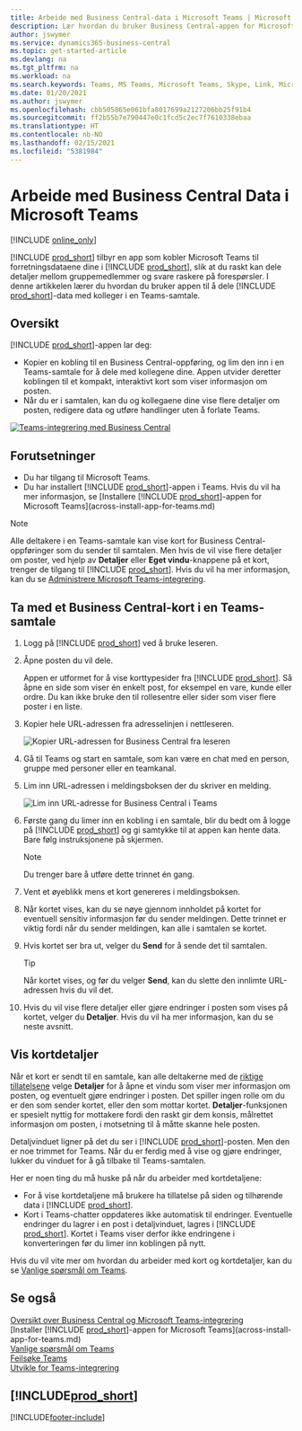 ```yaml
---
title: Arbeide med Business Central-data i Microsoft Teams | Microsoft Docs
description: Lær hvordan du bruker Business Central-appen for Microsoft Teams.
author: jswymer
ms.service: dynamics365-business-central
ms.topic: get-started-article
ms.devlang: na
ms.tgt_pltfrm: na
ms.workload: na
ms.search.keywords: Teams, MS Teams, Microsoft Teams, Skype, Link, Microsoft 365, collaborate, collaboration, teamwork
ms.date: 01/20/2021
ms.author: jswymer
ms.openlocfilehash: cbb505865e061bfa8017699a2127206bb25f91b4
ms.sourcegitcommit: ff2b55b7e790447e0c1fcd5c2ec7f7610338ebaa
ms.translationtype: HT
ms.contentlocale: nb-NO
ms.lasthandoff: 02/15/2021
ms.locfileid: "5381984"
---
```

# <a name="working-with-business-central-data-in-microsoft-teams"></a>Arbeide med Business Central Data i Microsoft Teams

[!INCLUDE [online_only](includes/online_only.md)]

[!INCLUDE [prod_short](includes/prod_short.md)] tilbyr en app som kobler Microsoft Teams til forretningsdataene dine i [!INCLUDE [prod_short](includes/prod_short.md)], slik at du raskt kan dele detaljer mellom gruppemedlemmer og svare raskere på forespørsler. I denne artikkelen lærer du hvordan du bruker appen til å dele [!INCLUDE [prod_short](includes/prod_short.md)]-data med kolleger i en Teams-samtale.

## <a name="overview"></a>Oversikt

[!INCLUDE [prod_short](includes/prod_short.md)]-appen lar deg:

- Kopier en kobling til en Business Central-oppføring, og lim den inn i en Teams-samtale for å dele med kollegene dine. Appen utvider deretter koblingen til et kompakt, interaktivt kort som viser informasjon om posten.
- Når du er i samtalen, kan du og kollegaene dine vise flere detaljer om posten, redigere data og utføre handlinger uten å forlate Teams.

[![Teams-integrering med Business Central](media/teams-intro-v3.png)](media/teams-intro-v3.png#lightbox)

## <a name="prerequisites"></a>Forutsetninger

- Du har tilgang til Microsoft Teams.
- Du har installert [!INCLUDE [prod_short](includes/prod_short.md)]-appen i Teams. Hvis du vil ha mer informasjon, se [Installere [!INCLUDE [prod_short](includes/prod_short.md)]-appen for Microsoft Teams](across-install-app-for-teams.md)

> [!NOTE]
> Alle deltakere i en Teams-samtale kan vise kort for Business Central-oppføringer som du sender til samtalen. Men hvis de vil vise flere detaljer om poster, ved hjelp av **Detaljer** eller **Eget vindu**-knappene på et kort, trenger de tilgang til [!INCLUDE [prod_short](includes/prod_short.md)]. Hvis du vil ha mer informasjon, kan du se [Administrere Microsoft Teams-integrering](admin-teams-integration.md#minimum-requirements-1).

## <a name="include-a-business-central-card-in-a-teams-conversation"></a>Ta med et Business Central-kort i en Teams-samtale

1. Logg på [!INCLUDE [prod_short](includes/prod_short.md)] ved å bruke leseren.
2. Åpne posten du vil dele.

    Appen er utformet for å vise korttypesider fra [!INCLUDE [prod_short](includes/prod_short.md)]. Så åpne en side som viser én enkelt post, for eksempel en vare, kunde eller ordre. Du kan ikke bruke den til rollesentre eller sider som viser flere poster i en liste.

3. Kopier hele URL-adressen fra adresselinjen i nettleseren.

   ![Kopier URL-adressen for Business Central fra leseren](media/teams-url-v2.png)
4. Gå til Teams og start en samtale, som kan være en chat med en person, gruppe med personer eller en teamkanal.

    <!--Teams imposes a few limitations here eg. you cannot unfurl a link during a Voice/Video call :/ We should probably only mention this in a Troubleshooting section (and i hope it will also be fixed soon)-->
5. Lim inn URL-adressen i meldingsboksen der du skriver en melding.

   ![Lim inn URL-adresse for Business Central i Teams](media/teams-paste-url-v2.png)
6. Første gang du limer inn en kobling i en samtale, blir du bedt om å logge på [!INCLUDE [prod_short](includes/prod_short.md)] og gi samtykke til at appen kan hente data. Bare følg instruksjonene på skjermen.

    > [!NOTE]
    > Du trenger bare å utføre dette trinnet én gang.

7. Vent et øyeblikk mens et kort genereres i meldingsboksen.

8. Når kortet vises, kan du se nøye gjennom innholdet på kortet for eventuell sensitiv informasjon før du sender meldingen. Dette trinnet er viktig fordi når du sender meldingen, kan alle i samtalen se kortet.

9. Hvis kortet ser bra ut, velger du **Send** for å sende det til samtalen.

    > [!TIP]
    > Når kortet vises, og før du velger **Send**, kan du slette den innlimte URL-adressen hvis du vil det.

10. Hvis du vil vise flere detaljer eller gjøre endringer i posten som vises på kortet, velger du **Detaljer**. Hvis du vil ha mer informasjon, kan du se neste avsnitt.

## <a name="view-card-details"></a>Vis kortdetaljer

Når et kort er sendt til en samtale, kan alle deltakerne med de [riktige tillatelsene](admin-teams-integration.md#permissions) velge **Detaljer** for å åpne et vindu som viser mer informasjon om posten, og eventuelt gjøre endringer i posten. Det spiller ingen rolle om du er den som sender kortet, eller den som mottar kortet. **Detaljer**-funksjonen er spesielt nyttig for mottakere fordi den raskt gir dem konsis, målrettet informasjon om posten, i motsetning til å måtte skanne hele posten.

Detaljvinduet ligner på det du ser i [!INCLUDE [prod_short](includes/prod_short.md)]-posten. Men den er noe trimmet for Teams. Når du er ferdig med å vise og gjøre endringer, lukker du vinduet for å gå tilbake til Teams-samtalen.

Her er noen ting du må huske på når du arbeider med kortdetaljene:

- For å vise kortdetaljene må brukere ha tillatelse på siden og tilhørende data i [!INCLUDE [prod_short](includes/prod_short.md)].
- Kort i Teams-chatter oppdateres ikke automatisk til endringer. Eventuelle endringer du lagrer i en post i detaljvinduet, lagres i [!INCLUDE [prod_short](includes/prod_short.md)]. Kortet i Teams viser derfor ikke endringene i konverteringen før du limer inn koblingen på nytt.

Hvis du vil vite mer om hvordan du arbeider med kort og kortdetaljer, kan du se [Vanlige spørsmål om Teams](teams-faq.md).

## <a name="see-also"></a>Se også

[Oversikt over Business Central og Microsoft Teams-integrering](across-teams-overview.md)  
[Installer [!INCLUDE [prod_short](includes/prod_short.md)]-appen for Microsoft Teams](across-install-app-for-teams.md)  
[Vanlige spørsmål om Teams](teams-faq.md)  
[Feilsøke Teams](admin-teams-troubleshooting.md)  
[Utvikle for Teams-integrering](/dynamics365/business-central/dev-itpro/developer/devenv-develop-for-teams)  

## [!INCLUDE[prod_short](includes/free_trial_md.md)]  


[!INCLUDE[footer-include](includes/footer-banner.md)]